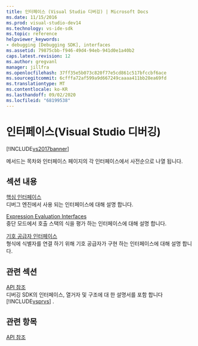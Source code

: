 ```yaml
---
title: 인터페이스 (Visual Studio 디버깅) | Microsoft Docs
ms.date: 11/15/2016
ms.prod: visual-studio-dev14
ms.technology: vs-ide-sdk
ms.topic: reference
helpviewer_keywords:
- debugging [Debugging SDK], interfaces
ms.assetid: 79875cbb-f946-49d4-94eb-941d0e1a40b2
caps.latest.revision: 12
ms.author: gregvanl
manager: jillfra
ms.openlocfilehash: 37ff35e5b073c820f77e5cd861c517bfccbf6ace
ms.sourcegitcommit: 6cfffa72af599a9d667249caaaa411bb28ea69fd
ms.translationtype: MT
ms.contentlocale: ko-KR
ms.lasthandoff: 09/02/2020
ms.locfileid: "68199538"
---
```

# <a name="interfaces-visual-studio-debugging"></a>인터페이스(Visual Studio 디버깅)
[!INCLUDE[vs2017banner](../../../includes/vs2017banner.md)]

메서드는 목차와 인터페이스 페이지의 각 인터페이스에서 사전순으로 나열 됩니다.  
  
## <a name="in-this-section"></a>섹션 내용  
 [핵심 인터페이스](../../../extensibility/debugger/reference/core-interfaces.md)  
 디버그 엔진에서 사용 되는 인터페이스에 대해 설명 합니다.  
  
 [Expression Evaluation Interfaces](../../../extensibility/debugger/reference/expression-evaluation-interfaces.md)  
 중단 모드에서 호출 스택의 식을 평가 하는 인터페이스에 대해 설명 합니다.  
  
 [기호 공급자 인터페이스](../../../extensibility/debugger/reference/symbol-provider-interfaces.md)  
 형식에 식별자를 연결 하기 위해 기호 공급자가 구현 하는 인터페이스에 대해 설명 합니다.  
  
## <a name="related-sections"></a>관련 섹션  
 [API 참조](../../../extensibility/debugger/reference/api-reference-visual-studio-debugging.md)  
 디버깅 SDK의 인터페이스, 열거자 및 구조에 대 한 설명서를 포함 합니다 [!INCLUDE[vsprvs](../../../includes/vsprvs-md.md)] .  
  
## <a name="see-also"></a>관련 항목  
 [API 참조](../../../extensibility/debugger/reference/api-reference-visual-studio-debugging.md)
